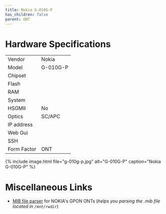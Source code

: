 ```yaml
---
title: Nokia G-010G-P
has_children: false
parent: ONT
---
```


# Hardware Specifications

|             |          |
| ----------- | -------- |
| Vendor      | Nokia    |
| Model       | G-010G-P |
| Chipset     |          |
| Flash       |          |
| RAM         |          |
| System      |          |
| HSGMII      | No       |
| Optics      | SC/APC   |
| IP address  |          |
| Web Gui     |          |
| SSH         |          |
| Form Factor | ONT      |

{% include image.html file="g-010g-p.jpg"  alt="G-010G-P" caption="Nokia G-010G-P" %}



# Miscellaneous Links
- <a href="https://github.com/nanomad/nokia-ont-mib-parser">MIB file parser</a> for NOKIA's GPON ONTs (*helps you parsing the .mib file located in `/mnt/rwdir`*)


